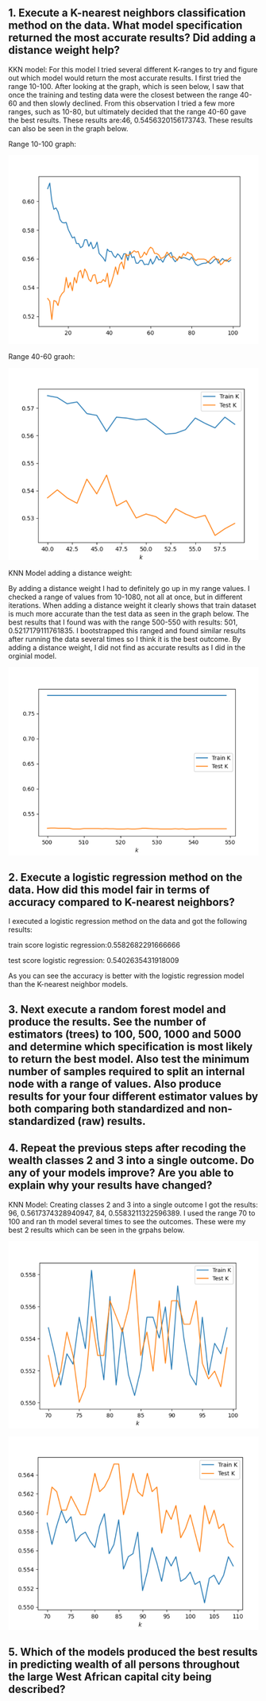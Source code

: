 ## 1. Execute a K-nearest neighbors classification method on the data. What model specification returned the most accurate results? Did adding a distance weight help? ## 

KKN model: For this model I tried several different K-ranges to try and figure out which model would return the most accurate results. I first tried the range 10-100. After looking at the graph, which is seen below, I saw that once the training and testing data were the closest between the range 40-60 and then slowly declined. From this observation I tried a few more ranges, such as 10-80, but ultimately decided that the range 40-60 gave the best results. These results are:46, 0.5456320156173743. These results can also be seen in the graph below.

Range 10-100 graph:

![KNN1](10-100.png)

Range 40-60 graoh:

![KNN2](40-60.png)

KNN Model adding a distance weight: 

By adding a distance weight I had to definitely go up in my range values. I checked a range of values from 10-1080, not all at once, but in different iterations. When adding a distance weight it clearly shows that train dataset is much more accurate than the test data as seen in the graph below. The best results that I found was with the range 500-550 with results: 501, 0.5217179111761835. I bootstrapped this ranged and found similar results after running the data several times so I think it is the best outcome. By adding a distance weight, I did not find as accurate results as I did in the orginial model. 

![KNN3](distance-500-50.png)

## 2. Execute a logistic regression method on the data. How did this model fair in terms of accuracy compared to K-nearest neighbors? ##

I executed a logistic regression method on the data and got the following results:

train score logistic regression:0.5582682291666666

test score logistic regression: 0.5402635431918009

As you can see the accuracy is better with the logistic regression model than the K-nearest neighbor models. 

## 3. Next execute a random forest model and produce the results. See the number of estimators (trees) to 100, 500, 1000 and 5000 and determine which specification is most likely to return the best model. Also test the minimum number of samples required to split an internal node with a range of values. Also produce results for your four different estimator values by both comparing both standardized and non-standardized (raw) results. ##



## 4. Repeat the previous steps after recoding the wealth classes 2 and 3 into a single outcome. Do any of your models improve? Are you able to explain why your results have changed? ##

KNN Model: Creating classes 2 and 3 into a single outcome I got the results: 96, 0.5617374328940947, 84, 0.5583211322596389. I used the range 70 to 100 and ran th model several times to see the outcomes. These were my best 2 results which can be seen in the grpahs below. 

![KNN4](recode-70-1001.png)

![KNN5](recode-70-1002.png)

## 5. Which of the models produced the best results in predicting wealth of all persons throughout the large West African capital city being described? ##

